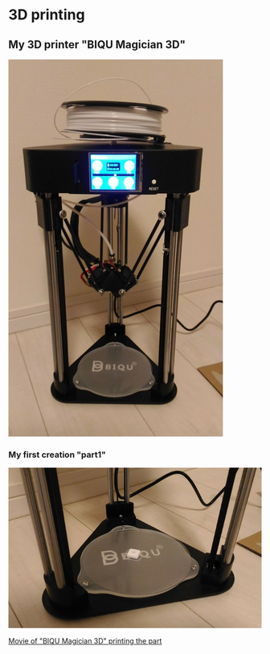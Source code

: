 # 3D printing

## My 3D printer "BIQU Magician 3D"

![My 3D printer "BIQU Magician 3D"](./doc/BIQU_Magician_3D.jpg)

### My first creation "part1"

![My first creation "part1"](./doc/part1.jpg)

[Movie of "BIQU Magician 3D" printing the part](./doc/3d_printing.mp4)
